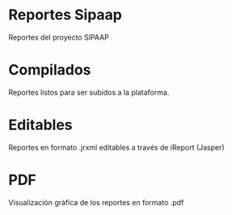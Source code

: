 # Reportes Sipaap
Reportes del proyecto SIPAAP

# Compilados
Reportes listos para ser subidos a la plataforma.

# Editables
Reportes en formato .jrxml editables a través de iReport (Jasper)

# PDF
Visualización gráfica de los reportes en formato .pdf
